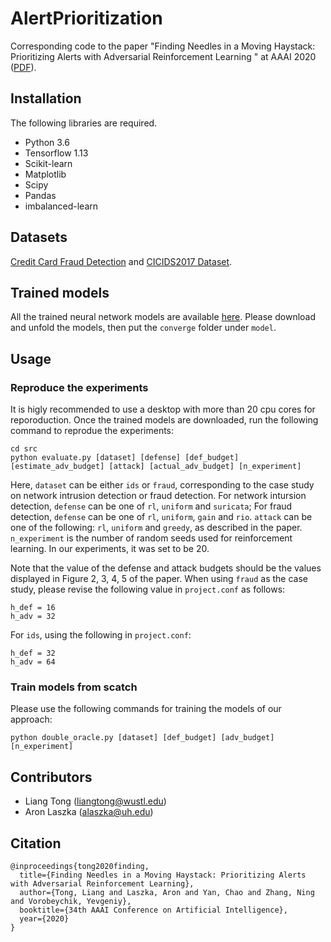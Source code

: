 # AlertPrioritization

Corresponding code to the paper "Finding Needles in a Moving Haystack: Prioritizing Alerts with Adversarial Reinforcement Learning
" at AAAI 2020 ([PDF](https://liang-tong.me/publication/tong2020finding/tong2020finding.pdf)).

## Installation
The following libraries are required.
* Python 3.6
* Tensorflow 1.13
* Scikit-learn
* Matplotlib
* Scipy
* Pandas
* imbalanced-learn 

## Datasets
[Credit Card Fraud Detection](https://www.kaggle.com/mlg-ulb/creditcardfraud) and [CICIDS2017 Dataset](https://www.unb.ca/cic/datasets/ids-2017.html).

## Trained models
All the trained neural network models are available [here](https://www.dropbox.com/s/ajbmpqmbhya5ehu/converge.zip?dl=0). Please download and unfold the models, then put the ```converge``` folder under ```model```.

## Usage

### Reproduce the experiments
It is higly recommended to use a desktop with more than 20 cpu cores for reporoduction. 
Once the trained models are downloaded, run the following command to reprodue the experiments:
```
cd src
python evaluate.py [dataset] [defense] [def_budget] [estimate_adv_budget] [attack] [actual_adv_budget] [n_experiment]
```
Here, ```dataset``` can be either ```ids``` or ```fraud```, corresponding to the case study on network intrusion detection or fraud detection. 
For network intursion detection, ```defense``` can be one of ```rl```, ```uniform``` and ```suricata```;
For fraud detection, ```defense``` can be one of ```rl```, ```uniform```, ```gain``` and ```rio```.
```attack``` can be one of the following: ```rl```, ```uniform``` and ```greedy```, as described in the paper.
```n_experiment``` is the number of random seeds used for reinforcement learning.
In our experiments, it was set to be 20.

Note that the value of the defense and attack budgets should be the values displayed in Figure 2, 3, 4, 5 of the paper.
When using ```fraud``` as the case study, please revise the following value in ```project.conf``` as follows:
```
h_def = 16
h_adv = 32
```
For ```ids```, using the following in ```project.conf```:
```
h_def = 32
h_adv = 64
```

### Train models from scatch
Please use the following commands for training the models of our approach:
```
python double_oracle.py [dataset] [def_budget] [adv_budget] [n_experiment]
```

## Contributors
* Liang Tong (liangtong@wustl.edu)
* Aron Laszka (alaszka@uh.edu)

## Citation

```
@inproceedings{tong2020finding,
  title={Finding Needles in a Moving Haystack: Prioritizing Alerts with Adversarial Reinforcement Learning},
  author={Tong, Liang and Laszka, Aron and Yan, Chao and Zhang, Ning and Vorobeychik, Yevgeniy},
  booktitle={34th AAAI Conference on Artificial Intelligence},
  year={2020}
}
```
